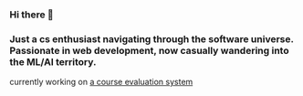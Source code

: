 ### Hi there 👋
### Just a cs enthusiast navigating through the software universe. Passionate in web development, now casually wandering into the ML/AI territory. 

currently working on [a course evaluation system](../deis-course-evaluation)
